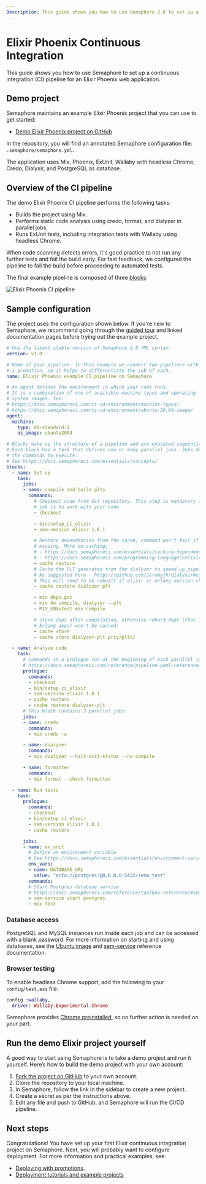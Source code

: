 ```yaml
---
Description: This guide shows you how to use Semaphore 2.0 to set up a continuous integration (CI) pipeline for an Elixir Phoenix web application.
---
```


# Elixir Phoenix Continuous Integration

This guide shows you how to use Semaphore to set up a continuous integration
(CI) pipeline for an Elixir Phoenix web application.

## Demo project

Semaphore maintains an example Elixir Phoenix project that you can use to get started:

- [Demo Elixir Phoenix project on GitHub][demo-project]

In the repository, you will find an annotated Semaphore configuration file:
`.semaphore/semaphore.yml`.

The application uses Mix, Phoenix, ExUnit, Wallaby with headless Chrome, Credo,
Dialyxir, and PostgreSQL as database.

## Overview of the CI pipeline

The demo Elixir Phoenix CI pipeline performs the following tasks:

- Builds the project using Mix.
- Performs static code analysis using credo, format, and dialyzer in parallel
  jobs.
- Runs ExUnit tests, including integration tests with Wallaby using headless
  Chrome.

When code scanning detects errors, it's good practice to not run any further tests
and fail the build early. For fast feedback, we configured the pipeline to fail
the build before proceeding to automated tests.

The final example pipeline is composed of three [blocks][concepts]:

![Elixir Phoenix CI pipeline](https://github.com/semaphoreci-demos/semaphore-demo-elixir-phoenix/raw/master/public/ci-pipeline.png)

## Sample configuration

The project uses the configuration shown below. If you're new to Semaphore, we
recommend going through the [guided tour][guided-tour] and linked documentation
pages before trying out the example project.

``` yaml
# Use the latest stable version of Semaphore 2.0 YML syntax:
version: v1.0

# Name of your pipeline. In this example we connect two pipelines with
# a promotion, so it helps to differentiate the job of each.
name: Elixir Phoenix example CI pipeline on Semaphore

# An agent defines the environment in which your code runs.
# It is a combination of one of available machine types and operating
# system images. See:
# https://docs.semaphoreci.com/ci-cd-environment/machine-types/
# https://docs.semaphoreci.com/ci-cd-environment/ubuntu-20.04-image/
agent:
  machine:
    type: e1-standard-2
    os_image: ubuntu2004

# Blocks make up the structure of a pipeline and are executed sequentially.
# Each block has a task that defines one or many parallel jobs. Jobs define
# the commands to execute.
# See https://docs.semaphoreci.com/essentials/concepts/
blocks:
  - name: Set up
    task:
      jobs:
      - name: compile and build plts
        commands:
          # Checkout code from Git repository. This step is mandatory if the
          # job is to work with your code.
          - checkout

          - bin/setup_ci_elixir
          - sem-version elixir 1.8.1

          # Restore dependencies from the cache, command won't fail if it's
          # missing. More on caching:
          # - https://docs.semaphoreci.com/essentials/caching-dependencies-and-directories/
          # - https://docs.semaphoreci.com/programming-languages/elixir/
          - cache restore
          # Cache the PLT generated from the dialyzer to speed up pipeline process.
          # As suggested here - https://github.com/jeremyjh/dialyxir#continuous-integration
          # This will need to be rebuilt if elixir or erlang version changes.
          - cache restore dialyzer-plt

          - mix deps.get
          - mix do compile, dialyzer --plt
          - MIX_ENV=test mix compile

          # Store deps after compilation, otherwise rebar3 deps (that is, most
          # Erlang deps) won't be cached:
          - cache store
          - cache store dialyzer-plt priv/plts/

  - name: Analyze code
    task:
      # Commands in a prologue run at the beginning of each parallel job.
      # https://docs.semaphoreci.com/reference/pipeline-yaml-reference/
      prologue:
        commands:
        - checkout
        - bin/setup_ci_elixir
        - sem-version elixir 1.8.1
        - cache restore
        - cache restore dialyzer-plt
      # This block contains 3 parallel jobs:
      jobs:
      - name: credo
        commands:
        - mix credo -a

      - name: dialyzer
        commands:
        - mix dialyzer --halt-exit-status --no-compile

      - name: formatter
        commands:
        - mix format --check-formatted

  - name: Run tests
    task:
      prologue:
        commands:
        - checkout
        - bin/setup_ci_elixir
        - sem-version elixir 1.8.1
        - cache restore

      jobs:
      - name: ex_unit
        # Define an environment variable
        # See https://docs.semaphoreci.com/essentials/environment-variables/
        env_vars:
        - name: DATABASE_URL
          value: "ecto://postgres:@0.0.0.0:5432/sema_test"
        commands:
        # Start Postgres database service
        # https://docs.semaphoreci.com/reference/toolbox-reference/#sem-service
        - sem-service start postgres
        - mix test

```

### Database access

PostgreSQL and MySQL instances run inside each job and can be accessed with
a blank password. For more information on starting and using databases, see
the [Ubuntu image][ubuntu2004] and [sem-service][sem-service] reference 
documentation.

### Browser testing

To enable headless Chrome support, add the following to your `config/test.exs` file:

``` elixir
config :wallaby,
  driver: Wallaby.Experimental.Chrome
```

Semaphore provides [Chrome preinstalled][ubuntu2004], so no further action is
needed on your part.

## Run the demo Elixir project yourself

A good way to start using Semaphore is to take a demo project and run it
yourself. Here’s how to build the demo project with your own account:

1. [Fork the project on GitHub][demo-project] to your own account.
2. Clone the repository to your local machine.
3. In Semaphore, follow the link in the sidebar to create a new project.
4. Create a secret as per the instructions above.
5. Edit any file and push to GitHub, and Semaphore will run the CI/CD pipeline.

## Next steps

Congratulations! You have set up your first Elixir continuous integration
project on Semaphore. Next, you will probably want to configure
deployment. For more information and practical examples, see:

- [Deploying with promotions][promotions].
- [Deployment tutorials and example projects][deployment-tutorials]

[demo-project]: https://github.com/semaphoreci-demos/semaphore-demo-elixir-phoenix
[concepts]: https://docs.semaphoreci.com/essentials/concepts/
[guided-tour]: https://docs.semaphoreci.com/guided-tour/getting-started/
[ubuntu2004]: https://docs.semaphoreci.com/ci-cd-environment/ubuntu-20.04-image/
[sem-service]: https://docs.semaphoreci.com/ci-cd-environment/sem-service-managing-databases-and-services-on-linux/
[promotions]: https://docs.semaphoreci.com/essentials/deploying-with-promotions/
[deployment-tutorials]: https://docs.semaphoreci.com/examples/tutorials-and-example-projects/#deployment
